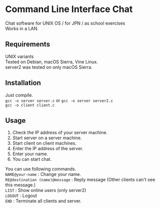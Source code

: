 # Command Line Interface Chat
Chat software for UNIX OS / for JPN / as school exercises  
Works in a LAN.

## Requirements
UNIX variants  
Tested on Debian, macOS Sierra, Vine Linux.  
server2 was tested on only macOS Sierra.

## Installation
Just compile.  
`gcc -o server server.c` or `gcc -o server server2.c`  
`gcc -o client client.c`

## Usage
1. Check the IP address of your server machine.  
2. Start server on a server machine.  
3. Start client on client machines.  
4. Enter the IP address of the server.  
5. Enter your name.  
6. You can start chat.

You can use following commands.  
`NAME@your-name` : Change your name.  
`RE@destination (name)@message` : Reply message (Other clients can't see this message.)  
`LIST` : Show online users (only server2)  
`LOGOUT` : Logout  
`END` : Terminate all clients and server.
